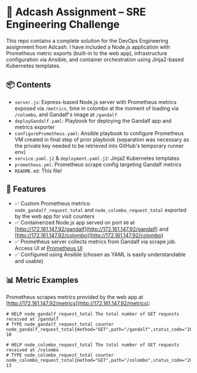 # 🧠 Adcash Assignment – SRE Engineering Challenge

This repo contains a complete solution for the DevOps Engineering assignment from Adcash. I have included a Node.js application with Prometheus metric exports (built-in to the web app), infrastructure configuration via Ansible, and container orchestration using Jinja2-based Kubernetes templates.

## 📦 Contents

- `server.js`: Express-based Node.js server with Prometheus metrics exposed via `/metrics`, time in colombo at the moment of loading via `/colombo`, and Gandalf's image at `/gandalf`
- `deployGandalf.yaml`: Playbook for deploying the Gandalf app and metrics exporter
- `configurePrometheus.yaml`: Ansible playbook to configure Prometheus VM created in final step of prior playbook (separation was necessary as the private key needed to be retrieved into GitHub's temporary runner env)
- `service.yaml.j2` & `deployment.yaml.j2`: Jinja2 Kubernetes templates
- `prometheus.yml`: Prometheus scrape config targeting Gandalf metrics
- `README.md`: This file!

## 🚀 Features

- ✅ Custom Prometheus metrics:  
  `node_gandalf_request_total` and `node_colombo_request_total` exported by the web app for visit counters
- ✅ Containerized Node.js app served on port `80` at [http://172.161.147.92/gandalf](http://172.161.147.92/gandalf) and [http://172.161.147.92/colombo](http://172.161.147.92/colombo)
- ✅ Prometheus server collects metrics from Gandalf via scrape job. Access UI at [Prometheus UI](http://135.225.122.9:9090/graph?g0.expr=node_gandalf_request_total%7Bjob%3D%22gandalf_scraper%22%7D&g0.tab=1&g0.stacked=0&g0.show_exemplars=0&g0.range_input=1h&g1.expr=node_colombo_request_total%7Bjob%3D%22gandalf_scraper%22%7D&g1.tab=1&g1.stacked=0&g1.show_exemplars=0&g1.range_input=1h)
- ✅ Configured using Ansible (chosen as YAML is easily understandable and usable)

## 📊 Metric Examples

Prometheus scrapes metrics provided by the web app at [http://172.161.147.92/metrics](http://172.161.147.92/metrics):

```text
# HELP node_gandalf_request_total The total number of GET requests received at /gandalf
# TYPE node_gandalf_request_total counter
node_gandalf_request_total{method="GET",path="/gandalf",status_code="200"} 10

# HELP node_colombo_request_total The total number of GET requests received at /colombo
# TYPE node_colombo_request_total counter
node_colombo_request_total{method="GET",path="/colombo",status_code="200"} 13
